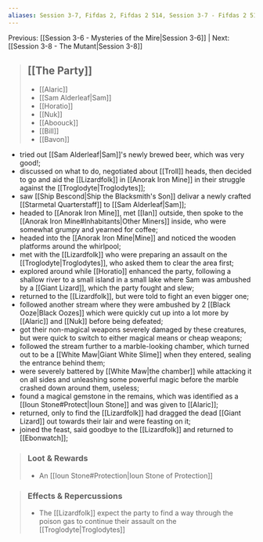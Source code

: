 ```yaml
---
aliases: Session 3-7, Fifdas 2, Fifdas 2 514, Session 3-7 - Fifdas 2 514, Session 3-7 - Fifdas 2 514 - Giants Under the Earth
---
```

Previous: [[Session 3-6 - Mysteries of the Mire|Session 3-6]] | Next: [[Session 3-8 - The Mutant|Session 3-8]]

> ## [[The Party]]
> 
> - [[Alaric]] 
> - [[Sam Alderleaf|Sam]] 
> - [[Horatio]] 
> - [[Nuk]] 
> - [[Aboouck]] 
> - [[Bill]]
> - [[Bavon]]

- tried out [[Sam Alderleaf|Sam]]'s newly brewed beer, which was very good!;
- discussed on what to do, negotiated about [[Troll]] heads, then decided to go and aid the [[Lizardfolk]] in [[Anorak Iron Mine]] in their struggle against the [[Troglodyte|Troglodytes]];
- saw [[Ship Bescond|Ship the Blacksmith's Son]] delivar a newly crafted [[Starmetal Quarterstaff]] to [[Sam Alderleaf|Sam]];
- headed to [[Anorak Iron Mine]], met [[Ian]] outside, then spoke to the [[Anorak Iron Mine#Inhabitants|Other Miners]] inside, who were somewhat grumpy and yearned for coffee;
- headed into the [[Anorak Iron Mine|Mine]] and noticed the wooden platforms around the whirlpool;
- met with the [[Lizardfolk]] who were preparing an assault on the [[Troglodyte|Troglodytes]], who asked them to clear the area first;
- explored around while [[Horatio]] enhanced the party, following a shallow river to a small island in a small lake where Sam was ambushed by a [[Giant Lizard]], which the party fought and slew;
- returned to the [[Lizardfolk]], but were told to fight an even bigger one;
- followed another stream where they were ambushed by 2 [[Black Ooze|Black Oozes]] which were quickly cut up into a lot more by [[Alaric]] and [[Nuk]] before being defeated;
- got their non-magical weapons severely damaged by these creatures, but were quick to switch to either magical means or cheap weapons;
- followed the stream further to a marble-looking chamber, which turned out to be a [[White Maw|Giant White Slime]] when they entered, sealing the entrance behind them;
- were severely battered by [[White Maw|the chamber]] while attacking it on all sides and unleashing some powerful magic before the marble crashed down around them, useless;
- found a magical gemstone in the remains, which was identified as a [[Ioun Stone#Protect|Ioun Stone]] and was given to [[Alaric]];
- returned, only to find the [[Lizardfolk]] had dragged the dead [[Giant Lizard]] out towards their lair and were feasting on it;
- joined the feast, said goodbye to the [[Lizardfolk]] and returned to [[Ebonwatch]];

> ### Loot & Rewards
> 
> - An [[Ioun Stone#Protection|Ioun Stone of Protection]]

> ### Effects & Repercussions
> 
> - The [[Lizardfolk]] expect the party to find a way through the poison gas to continue their assault on the [[Troglodyte|Troglodytes]]